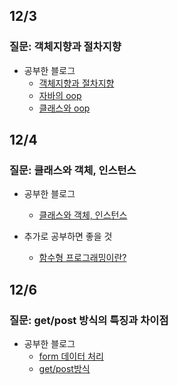 ## 12/3 

### 질문: 객체지향과 절차지향

- 공부한 블로그
  - [객체지향과 절차지향](https://hack-cracker.tistory.com/113)
  - [자바의 oop](https://zehye.github.io/java/2019/08/18/11java_oop/)
  - [클래스와 oop](https://wayhome25.github.io/python/2017/02/26/py-15-class-oop/)


## 12/4

### 질문: 클래스와 객체, 인스턴스

- 공부한 블로그
  - [클래스와 객체, 인스턴스](https://zehye.github.io/python/2019/11/15/11python_class_object_instance/)

- 추가로 공부하면 좋을 것
  - [함수형 프로그래밍이란?](https://madplay.github.io/post/functional-programming-object-oriented-programming)


## 12/6

### 질문: get/post 방식의 특징과 차이점

- 공부한 블로그
  - [form 데이터 처리](https://zehye.github.io/jsp&servlet/2019/09/22/11java_formdata/)
  - [get/post방식](https://mangkyu.tistory.com/17)
  
